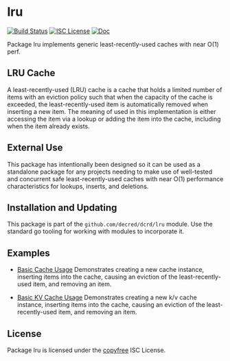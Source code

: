 lru
===

[![Build Status](https://github.com/decred/dcrd/workflows/Build%20and%20Test/badge.svg)](https://github.com/decred/dcrd/actions)
[![ISC License](https://img.shields.io/badge/license-ISC-blue.svg)](http://copyfree.org)
[![Doc](https://img.shields.io/badge/doc-reference-blue.svg)](https://pkg.go.dev/github.com/decred/dcrd/lru)

Package lru implements generic least-recently-used caches with near O(1) perf.

## LRU Cache

A least-recently-used (LRU) cache is a cache that holds a limited number of
items with an eviction policy such that when the capacity of the cache is
exceeded, the least-recently-used item is automatically removed when inserting a
new item.  The meaning of used in this implementation is either accessing the
item via a lookup or adding the item into the cache, including when the item
already exists.

## External Use

This package has intentionally been designed so it can be used as a standalone
package for any projects needing to make use of well-tested and concurrent
safe least-recently-used caches with near O(1) performance characteristics for
lookups, inserts, and deletions.

## Installation and Updating

This package is part of the `github.com/decred/dcrd/lru` module.  Use the
standard go tooling for working with modules to incorporate it.

## Examples

* [Basic Cache Usage](https://pkg.go.dev/github.com/decred/dcrd/lru#example-package-BasicUsage)
  Demonstrates creating a new cache instance, inserting items into the cache,
  causing an eviction of the least-recently-used item, and removing an item.

* [Basic KV Cache Usage](https://pkg.go.dev/github.com/decred/dcrd/lru#example-package-BasicKVUsage)
  Demonstrates creating a new k/v cache instance, inserting items into the cache,
  causing an eviction of the least-recently-used item, and removing an item.

## License

Package lru is licensed under the [copyfree](http://copyfree.org) ISC License.
